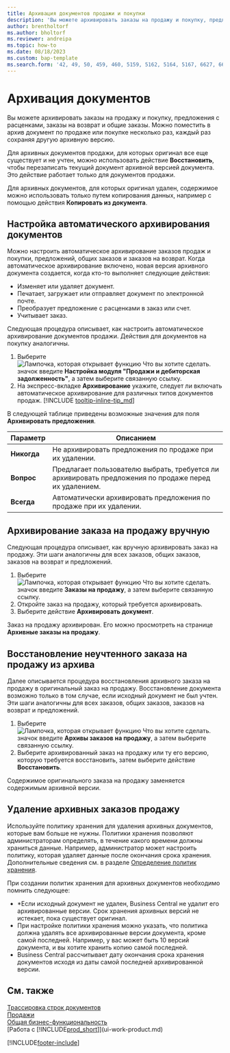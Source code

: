 ```yaml
---
title: Архивация документов продажи и покупки
description: 'Вы можете архивировать заказы на продажу и покупку, предложения с расценками, заказы на возврат и общие заказы.'
author: brentholtorf
ms.author: bholtorf
ms.reviewer: andreipa
ms.topic: how-to
ms.date: 08/18/2023
ms.custom: bap-template
ms.search.form: '42, 49, 50, 459, 460, 5159, 5162, 5164, 5167, 6627, 6630, 6644, 9305, 9306, 9346, 9347, 9348, 9349'
---
```

# Архивация документов

Вы можете архивировать заказы на продажу и покупку, предложения с расценками, заказы на возврат и общие заказы. Можно поместить в архив документ по продаже или покупке несколько раз, каждый раз сохраняя другую архивную версию.

Для архивных документов продажи, для которых оригинал все еще существует и не учтен, можно использовать действие **Восстановить**, чтобы перезаписать текущий документ архивной версией документа. Это действие работает только для документов продажи.

Для архивных документов, для которых оригинал удален, содержимое можно использовать только путем копирования данных, например с помощью действия **Копировать из документа**.  

## Настройка автоматического архивирования документов

Можно настроить автоматическое архивирование заказов продаж и покупки, предложений, общих заказов и заказов на возврат. Когда автоматическое архивирование включено, новая версия архивного документа создается, когда кто-то выполняет следующие действия:

* Изменяет или удаляет документ.
* Печатает, загружает или отправляет документ по электронной почте.
* Преобразует предложение с расценками в заказ или счет.
* Учитывает заказ.

Следующая процедура описывает, как настроить автоматическое архивирование документов продажи. Действия для документов на покупку аналогичны.

1. Выберите ![Лампочка, которая открывает функцию Что вы хотите сделать.](media/ui-search/search_small.png "Что вы хотите сделать") значок введите **Настройка модуля "Продажи и дебиторская задолженность"**, а затем выберите связанную ссылку.
2. На экспресс-вкладке **Архивирование** укажите, следует ли включать автоматическое архивирование для различных типов документов продаж. [!INCLUDE [tooltip-inline-tip_md](includes/tooltip-inline-tip_md.md)]

В следующей таблице приведены возможные значения для поля **Архивировать предложения**.

|Параметр|Описанием|
|------|-----------|
|**Никогда**| Не архивировать предложения по продаже при их удалении.|
|**Вопрос**|Предлагает пользователю выбрать, требуется ли архивировать предложения по продаже перед их удалением.|
|**Всегда**|Автоматически архивировать предложения по продаже при их удалении.|

## Архивирование заказа на продажу вручную

Следующая процедура описывает, как вручную архивировать заказ на продажу. Эти шаги аналогичны для всех заказов, общих заказов, заказов на возврат и предложений.

1. Выберите ![Лампочка, которая открывает функцию Что вы хотите сделать.](media/ui-search/search_small.png "Что вы хотите сделать") значок введите **Заказы на продажу**, а затем выберите связанную ссылку.  
2. Откройте заказ на продажу, который требуется архивировать.  
3. Выберите действие **Архивировать документ**.

Заказ на продажу архивирован. Его можно просмотреть на странице **Архивные заказы на продажу**.

## Восстановление неучтенного заказа на продажу из архива

Далее описывается процедура восстановления архивного заказа на продажу в оригинальный заказ на продажу. Восстановление документа возможно только в том случае, если исходный документ не был учтен. Эти шаги аналогичны для всех заказов, общих заказов, заказов на возврат и предложений.

1. Выберите ![Лампочка, которая открывает функцию Что вы хотите сделать.](media/ui-search/search_small.png "Что вы хотите сделать") значок введите **Архивы заказов на продажу**, а затем выберите связанную ссылку.
2. Выберите архивированный заказ на продажу или ту его версию, которую требуется восстановить, затем выберите действие **Восстановить**.  

Содержимое оригинального заказа на продажу заменяется содержимым архивной версии.

## Удаление архивных заказов продажу

Используйте политику хранения для удаления архивных документов, которые вам больше не нужны. Политики хранения позволяют администраторам определять, в течение какого времени должны храниться данные. Например, администратор может настроить политику, которая удаляет данные после окончания срока хранения. Дополнительные сведения см. в разделе [Определение политик хранения](admin-data-retention-policies.md).

При создании политик хранения для архивных документов необходимо помнить следующее:

* *Если исходный документ не удален, Business Central не удалит его архивированные версии. Срок хранения архивных версий не истекает, пока существует оригинал.
* При настройке политики хранения можно указать, что политика должна удалять все архивированные версии документа, кроме самой последней. Например, у вас может быть 10 версий документа, и вы хотите хранить копию самой последней. 
* Business Central рассчитывает дату окончания срока хранения документов исходя из даты самой последней архивированной версии.

## См. также

[Трассировка строк документов](across-how-to-track-document-lines.md)  
[Продажи](sales-manage-sales.md)  
[Общая бизнес-функциональность](ui-across-business-areas.md)  
[Работа с [!INCLUDE[prod_short](includes/prod_short.md)]](ui-work-product.md)

[!INCLUDE[footer-include](includes/footer-banner.md)]

